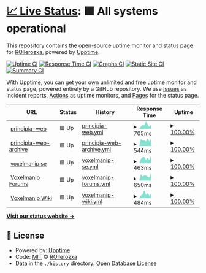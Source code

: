 # [📈 Live Status](https://status.principia-web.se): <!--live status--> **🟩 All systems operational**

This repository contains the open-source uptime monitor and status page for [ROllerozxa](https://voxelmanip.se), powered by [Upptime](https://github.com/upptime/upptime).

[![Uptime CI](https://github.com/rollerozxa/uptime-test/workflows/Uptime%20CI/badge.svg)](https://github.com/rollerozxa/uptime-test/actions?query=workflow%3A%22Uptime+CI%22)
[![Response Time CI](https://github.com/rollerozxa/uptime-test/workflows/Response%20Time%20CI/badge.svg)](https://github.com/rollerozxa/uptime-test/actions?query=workflow%3A%22Response+Time+CI%22)
[![Graphs CI](https://github.com/rollerozxa/uptime-test/workflows/Graphs%20CI/badge.svg)](https://github.com/rollerozxa/uptime-test/actions?query=workflow%3A%22Graphs+CI%22)
[![Static Site CI](https://github.com/rollerozxa/uptime-test/workflows/Static%20Site%20CI/badge.svg)](https://github.com/rollerozxa/uptime-test/actions?query=workflow%3A%22Static+Site+CI%22)
[![Summary CI](https://github.com/rollerozxa/uptime-test/workflows/Summary%20CI/badge.svg)](https://github.com/rollerozxa/uptime-test/actions?query=workflow%3A%22Summary+CI%22)

With [Upptime](https://upptime.js.org), you can get your own unlimited and free uptime monitor and status page, powered entirely by a GitHub repository. We use [Issues](https://github.com/rollerozxa/uptime-test/issues) as incident reports, [Actions](https://github.com/rollerozxa/uptime-test/actions) as uptime monitors, and [Pages](https://status.principia-web.se) for the status page.

<!--start: status pages-->
<!-- This summary is generated by Upptime (https://github.com/upptime/upptime) -->
<!-- Do not edit this manually, your changes will be overwritten -->
<!-- prettier-ignore -->
| URL | Status | History | Response Time | Uptime |
| --- | ------ | ------- | ------------- | ------ |
| <img alt="" src="https://icons.duckduckgo.com/ip3/principia-web.se.ico" height="13"> [principia-web](https://principia-web.se) | 🟩 Up | [principia-web.yml](https://github.com/rollerozxa/uptime-test/commits/HEAD/history/principia-web.yml) | <details><summary><img alt="Response time graph" src="./graphs/principia-web/response-time-week.png" height="20"> 705ms</summary><br><a href="https://status.voxelmanip.se/history/principia-web"><img alt="Response time 572" src="https://img.shields.io/endpoint?url=https%3A%2F%2Fraw.githubusercontent.com%2Frollerozxa%2Fuptime-test%2FHEAD%2Fapi%2Fprincipia-web%2Fresponse-time.json"></a><br><a href="https://status.voxelmanip.se/history/principia-web"><img alt="24-hour response time 712" src="https://img.shields.io/endpoint?url=https%3A%2F%2Fraw.githubusercontent.com%2Frollerozxa%2Fuptime-test%2FHEAD%2Fapi%2Fprincipia-web%2Fresponse-time-day.json"></a><br><a href="https://status.voxelmanip.se/history/principia-web"><img alt="7-day response time 705" src="https://img.shields.io/endpoint?url=https%3A%2F%2Fraw.githubusercontent.com%2Frollerozxa%2Fuptime-test%2FHEAD%2Fapi%2Fprincipia-web%2Fresponse-time-week.json"></a><br><a href="https://status.voxelmanip.se/history/principia-web"><img alt="30-day response time 624" src="https://img.shields.io/endpoint?url=https%3A%2F%2Fraw.githubusercontent.com%2Frollerozxa%2Fuptime-test%2FHEAD%2Fapi%2Fprincipia-web%2Fresponse-time-month.json"></a><br><a href="https://status.voxelmanip.se/history/principia-web"><img alt="1-year response time 572" src="https://img.shields.io/endpoint?url=https%3A%2F%2Fraw.githubusercontent.com%2Frollerozxa%2Fuptime-test%2FHEAD%2Fapi%2Fprincipia-web%2Fresponse-time-year.json"></a></details> | <details><summary><a href="https://status.voxelmanip.se/history/principia-web">100.00%</a></summary><a href="https://status.voxelmanip.se/history/principia-web"><img alt="All-time uptime 100.00%" src="https://img.shields.io/endpoint?url=https%3A%2F%2Fraw.githubusercontent.com%2Frollerozxa%2Fuptime-test%2FHEAD%2Fapi%2Fprincipia-web%2Fuptime.json"></a><br><a href="https://status.voxelmanip.se/history/principia-web"><img alt="24-hour uptime 100.00%" src="https://img.shields.io/endpoint?url=https%3A%2F%2Fraw.githubusercontent.com%2Frollerozxa%2Fuptime-test%2FHEAD%2Fapi%2Fprincipia-web%2Fuptime-day.json"></a><br><a href="https://status.voxelmanip.se/history/principia-web"><img alt="7-day uptime 100.00%" src="https://img.shields.io/endpoint?url=https%3A%2F%2Fraw.githubusercontent.com%2Frollerozxa%2Fuptime-test%2FHEAD%2Fapi%2Fprincipia-web%2Fuptime-week.json"></a><br><a href="https://status.voxelmanip.se/history/principia-web"><img alt="30-day uptime 100.00%" src="https://img.shields.io/endpoint?url=https%3A%2F%2Fraw.githubusercontent.com%2Frollerozxa%2Fuptime-test%2FHEAD%2Fapi%2Fprincipia-web%2Fuptime-month.json"></a><br><a href="https://status.voxelmanip.se/history/principia-web"><img alt="1-year uptime 100.00%" src="https://img.shields.io/endpoint?url=https%3A%2F%2Fraw.githubusercontent.com%2Frollerozxa%2Fuptime-test%2FHEAD%2Fapi%2Fprincipia-web%2Fuptime-year.json"></a></details>
| <img alt="" src="https://icons.duckduckgo.com/ip3/archive.principia-web.se.ico" height="13"> [principia-web-archive](https://archive.principia-web.se) | 🟩 Up | [principia-web-archive.yml](https://github.com/rollerozxa/uptime-test/commits/HEAD/history/principia-web-archive.yml) | <details><summary><img alt="Response time graph" src="./graphs/principia-web-archive/response-time-week.png" height="20"> 544ms</summary><br><a href="https://status.voxelmanip.se/history/principia-web-archive"><img alt="Response time 487" src="https://img.shields.io/endpoint?url=https%3A%2F%2Fraw.githubusercontent.com%2Frollerozxa%2Fuptime-test%2FHEAD%2Fapi%2Fprincipia-web-archive%2Fresponse-time.json"></a><br><a href="https://status.voxelmanip.se/history/principia-web-archive"><img alt="24-hour response time 648" src="https://img.shields.io/endpoint?url=https%3A%2F%2Fraw.githubusercontent.com%2Frollerozxa%2Fuptime-test%2FHEAD%2Fapi%2Fprincipia-web-archive%2Fresponse-time-day.json"></a><br><a href="https://status.voxelmanip.se/history/principia-web-archive"><img alt="7-day response time 544" src="https://img.shields.io/endpoint?url=https%3A%2F%2Fraw.githubusercontent.com%2Frollerozxa%2Fuptime-test%2FHEAD%2Fapi%2Fprincipia-web-archive%2Fresponse-time-week.json"></a><br><a href="https://status.voxelmanip.se/history/principia-web-archive"><img alt="30-day response time 489" src="https://img.shields.io/endpoint?url=https%3A%2F%2Fraw.githubusercontent.com%2Frollerozxa%2Fuptime-test%2FHEAD%2Fapi%2Fprincipia-web-archive%2Fresponse-time-month.json"></a><br><a href="https://status.voxelmanip.se/history/principia-web-archive"><img alt="1-year response time 487" src="https://img.shields.io/endpoint?url=https%3A%2F%2Fraw.githubusercontent.com%2Frollerozxa%2Fuptime-test%2FHEAD%2Fapi%2Fprincipia-web-archive%2Fresponse-time-year.json"></a></details> | <details><summary><a href="https://status.voxelmanip.se/history/principia-web-archive">100.00%</a></summary><a href="https://status.voxelmanip.se/history/principia-web-archive"><img alt="All-time uptime 100.00%" src="https://img.shields.io/endpoint?url=https%3A%2F%2Fraw.githubusercontent.com%2Frollerozxa%2Fuptime-test%2FHEAD%2Fapi%2Fprincipia-web-archive%2Fuptime.json"></a><br><a href="https://status.voxelmanip.se/history/principia-web-archive"><img alt="24-hour uptime 100.00%" src="https://img.shields.io/endpoint?url=https%3A%2F%2Fraw.githubusercontent.com%2Frollerozxa%2Fuptime-test%2FHEAD%2Fapi%2Fprincipia-web-archive%2Fuptime-day.json"></a><br><a href="https://status.voxelmanip.se/history/principia-web-archive"><img alt="7-day uptime 100.00%" src="https://img.shields.io/endpoint?url=https%3A%2F%2Fraw.githubusercontent.com%2Frollerozxa%2Fuptime-test%2FHEAD%2Fapi%2Fprincipia-web-archive%2Fuptime-week.json"></a><br><a href="https://status.voxelmanip.se/history/principia-web-archive"><img alt="30-day uptime 100.00%" src="https://img.shields.io/endpoint?url=https%3A%2F%2Fraw.githubusercontent.com%2Frollerozxa%2Fuptime-test%2FHEAD%2Fapi%2Fprincipia-web-archive%2Fuptime-month.json"></a><br><a href="https://status.voxelmanip.se/history/principia-web-archive"><img alt="1-year uptime 100.00%" src="https://img.shields.io/endpoint?url=https%3A%2F%2Fraw.githubusercontent.com%2Frollerozxa%2Fuptime-test%2FHEAD%2Fapi%2Fprincipia-web-archive%2Fuptime-year.json"></a></details>
| <img alt="" src="https://icons.duckduckgo.com/ip3/voxelmanip.se.ico" height="13"> [voxelmanip.se](https://voxelmanip.se) | 🟩 Up | [voxelmanip-se.yml](https://github.com/rollerozxa/uptime-test/commits/HEAD/history/voxelmanip-se.yml) | <details><summary><img alt="Response time graph" src="./graphs/voxelmanip-se/response-time-week.png" height="20"> 463ms</summary><br><a href="https://status.voxelmanip.se/history/voxelmanip-se"><img alt="Response time 447" src="https://img.shields.io/endpoint?url=https%3A%2F%2Fraw.githubusercontent.com%2Frollerozxa%2Fuptime-test%2FHEAD%2Fapi%2Fvoxelmanip-se%2Fresponse-time.json"></a><br><a href="https://status.voxelmanip.se/history/voxelmanip-se"><img alt="24-hour response time 642" src="https://img.shields.io/endpoint?url=https%3A%2F%2Fraw.githubusercontent.com%2Frollerozxa%2Fuptime-test%2FHEAD%2Fapi%2Fvoxelmanip-se%2Fresponse-time-day.json"></a><br><a href="https://status.voxelmanip.se/history/voxelmanip-se"><img alt="7-day response time 463" src="https://img.shields.io/endpoint?url=https%3A%2F%2Fraw.githubusercontent.com%2Frollerozxa%2Fuptime-test%2FHEAD%2Fapi%2Fvoxelmanip-se%2Fresponse-time-week.json"></a><br><a href="https://status.voxelmanip.se/history/voxelmanip-se"><img alt="30-day response time 444" src="https://img.shields.io/endpoint?url=https%3A%2F%2Fraw.githubusercontent.com%2Frollerozxa%2Fuptime-test%2FHEAD%2Fapi%2Fvoxelmanip-se%2Fresponse-time-month.json"></a><br><a href="https://status.voxelmanip.se/history/voxelmanip-se"><img alt="1-year response time 447" src="https://img.shields.io/endpoint?url=https%3A%2F%2Fraw.githubusercontent.com%2Frollerozxa%2Fuptime-test%2FHEAD%2Fapi%2Fvoxelmanip-se%2Fresponse-time-year.json"></a></details> | <details><summary><a href="https://status.voxelmanip.se/history/voxelmanip-se">100.00%</a></summary><a href="https://status.voxelmanip.se/history/voxelmanip-se"><img alt="All-time uptime 100.00%" src="https://img.shields.io/endpoint?url=https%3A%2F%2Fraw.githubusercontent.com%2Frollerozxa%2Fuptime-test%2FHEAD%2Fapi%2Fvoxelmanip-se%2Fuptime.json"></a><br><a href="https://status.voxelmanip.se/history/voxelmanip-se"><img alt="24-hour uptime 100.00%" src="https://img.shields.io/endpoint?url=https%3A%2F%2Fraw.githubusercontent.com%2Frollerozxa%2Fuptime-test%2FHEAD%2Fapi%2Fvoxelmanip-se%2Fuptime-day.json"></a><br><a href="https://status.voxelmanip.se/history/voxelmanip-se"><img alt="7-day uptime 100.00%" src="https://img.shields.io/endpoint?url=https%3A%2F%2Fraw.githubusercontent.com%2Frollerozxa%2Fuptime-test%2FHEAD%2Fapi%2Fvoxelmanip-se%2Fuptime-week.json"></a><br><a href="https://status.voxelmanip.se/history/voxelmanip-se"><img alt="30-day uptime 100.00%" src="https://img.shields.io/endpoint?url=https%3A%2F%2Fraw.githubusercontent.com%2Frollerozxa%2Fuptime-test%2FHEAD%2Fapi%2Fvoxelmanip-se%2Fuptime-month.json"></a><br><a href="https://status.voxelmanip.se/history/voxelmanip-se"><img alt="1-year uptime 100.00%" src="https://img.shields.io/endpoint?url=https%3A%2F%2Fraw.githubusercontent.com%2Frollerozxa%2Fuptime-test%2FHEAD%2Fapi%2Fvoxelmanip-se%2Fuptime-year.json"></a></details>
| <img alt="" src="https://icons.duckduckgo.com/ip3/forum.voxelmanip.se.ico" height="13"> [Voxelmanip Forums](https://forum.voxelmanip.se) | 🟩 Up | [voxelmanip-forums.yml](https://github.com/rollerozxa/uptime-test/commits/HEAD/history/voxelmanip-forums.yml) | <details><summary><img alt="Response time graph" src="./graphs/voxelmanip-forums/response-time-week.png" height="20"> 650ms</summary><br><a href="https://status.voxelmanip.se/history/voxelmanip-forums"><img alt="Response time 475" src="https://img.shields.io/endpoint?url=https%3A%2F%2Fraw.githubusercontent.com%2Frollerozxa%2Fuptime-test%2FHEAD%2Fapi%2Fvoxelmanip-forums%2Fresponse-time.json"></a><br><a href="https://status.voxelmanip.se/history/voxelmanip-forums"><img alt="24-hour response time 986" src="https://img.shields.io/endpoint?url=https%3A%2F%2Fraw.githubusercontent.com%2Frollerozxa%2Fuptime-test%2FHEAD%2Fapi%2Fvoxelmanip-forums%2Fresponse-time-day.json"></a><br><a href="https://status.voxelmanip.se/history/voxelmanip-forums"><img alt="7-day response time 650" src="https://img.shields.io/endpoint?url=https%3A%2F%2Fraw.githubusercontent.com%2Frollerozxa%2Fuptime-test%2FHEAD%2Fapi%2Fvoxelmanip-forums%2Fresponse-time-week.json"></a><br><a href="https://status.voxelmanip.se/history/voxelmanip-forums"><img alt="30-day response time 502" src="https://img.shields.io/endpoint?url=https%3A%2F%2Fraw.githubusercontent.com%2Frollerozxa%2Fuptime-test%2FHEAD%2Fapi%2Fvoxelmanip-forums%2Fresponse-time-month.json"></a><br><a href="https://status.voxelmanip.se/history/voxelmanip-forums"><img alt="1-year response time 475" src="https://img.shields.io/endpoint?url=https%3A%2F%2Fraw.githubusercontent.com%2Frollerozxa%2Fuptime-test%2FHEAD%2Fapi%2Fvoxelmanip-forums%2Fresponse-time-year.json"></a></details> | <details><summary><a href="https://status.voxelmanip.se/history/voxelmanip-forums">100.00%</a></summary><a href="https://status.voxelmanip.se/history/voxelmanip-forums"><img alt="All-time uptime 100.00%" src="https://img.shields.io/endpoint?url=https%3A%2F%2Fraw.githubusercontent.com%2Frollerozxa%2Fuptime-test%2FHEAD%2Fapi%2Fvoxelmanip-forums%2Fuptime.json"></a><br><a href="https://status.voxelmanip.se/history/voxelmanip-forums"><img alt="24-hour uptime 100.00%" src="https://img.shields.io/endpoint?url=https%3A%2F%2Fraw.githubusercontent.com%2Frollerozxa%2Fuptime-test%2FHEAD%2Fapi%2Fvoxelmanip-forums%2Fuptime-day.json"></a><br><a href="https://status.voxelmanip.se/history/voxelmanip-forums"><img alt="7-day uptime 100.00%" src="https://img.shields.io/endpoint?url=https%3A%2F%2Fraw.githubusercontent.com%2Frollerozxa%2Fuptime-test%2FHEAD%2Fapi%2Fvoxelmanip-forums%2Fuptime-week.json"></a><br><a href="https://status.voxelmanip.se/history/voxelmanip-forums"><img alt="30-day uptime 100.00%" src="https://img.shields.io/endpoint?url=https%3A%2F%2Fraw.githubusercontent.com%2Frollerozxa%2Fuptime-test%2FHEAD%2Fapi%2Fvoxelmanip-forums%2Fuptime-month.json"></a><br><a href="https://status.voxelmanip.se/history/voxelmanip-forums"><img alt="1-year uptime 100.00%" src="https://img.shields.io/endpoint?url=https%3A%2F%2Fraw.githubusercontent.com%2Frollerozxa%2Fuptime-test%2FHEAD%2Fapi%2Fvoxelmanip-forums%2Fuptime-year.json"></a></details>
| <img alt="" src="https://icons.duckduckgo.com/ip3/wiki.voxelmanip.se.ico" height="13"> [Voxelmanip Wiki](https://wiki.voxelmanip.se) | 🟩 Up | [voxelmanip-wiki.yml](https://github.com/rollerozxa/uptime-test/commits/HEAD/history/voxelmanip-wiki.yml) | <details><summary><img alt="Response time graph" src="./graphs/voxelmanip-wiki/response-time-week.png" height="20"> 484ms</summary><br><a href="https://status.voxelmanip.se/history/voxelmanip-wiki"><img alt="Response time 466" src="https://img.shields.io/endpoint?url=https%3A%2F%2Fraw.githubusercontent.com%2Frollerozxa%2Fuptime-test%2FHEAD%2Fapi%2Fvoxelmanip-wiki%2Fresponse-time.json"></a><br><a href="https://status.voxelmanip.se/history/voxelmanip-wiki"><img alt="24-hour response time 484" src="https://img.shields.io/endpoint?url=https%3A%2F%2Fraw.githubusercontent.com%2Frollerozxa%2Fuptime-test%2FHEAD%2Fapi%2Fvoxelmanip-wiki%2Fresponse-time-day.json"></a><br><a href="https://status.voxelmanip.se/history/voxelmanip-wiki"><img alt="7-day response time 484" src="https://img.shields.io/endpoint?url=https%3A%2F%2Fraw.githubusercontent.com%2Frollerozxa%2Fuptime-test%2FHEAD%2Fapi%2Fvoxelmanip-wiki%2Fresponse-time-week.json"></a><br><a href="https://status.voxelmanip.se/history/voxelmanip-wiki"><img alt="30-day response time 463" src="https://img.shields.io/endpoint?url=https%3A%2F%2Fraw.githubusercontent.com%2Frollerozxa%2Fuptime-test%2FHEAD%2Fapi%2Fvoxelmanip-wiki%2Fresponse-time-month.json"></a><br><a href="https://status.voxelmanip.se/history/voxelmanip-wiki"><img alt="1-year response time 466" src="https://img.shields.io/endpoint?url=https%3A%2F%2Fraw.githubusercontent.com%2Frollerozxa%2Fuptime-test%2FHEAD%2Fapi%2Fvoxelmanip-wiki%2Fresponse-time-year.json"></a></details> | <details><summary><a href="https://status.voxelmanip.se/history/voxelmanip-wiki">100.00%</a></summary><a href="https://status.voxelmanip.se/history/voxelmanip-wiki"><img alt="All-time uptime 100.00%" src="https://img.shields.io/endpoint?url=https%3A%2F%2Fraw.githubusercontent.com%2Frollerozxa%2Fuptime-test%2FHEAD%2Fapi%2Fvoxelmanip-wiki%2Fuptime.json"></a><br><a href="https://status.voxelmanip.se/history/voxelmanip-wiki"><img alt="24-hour uptime 100.00%" src="https://img.shields.io/endpoint?url=https%3A%2F%2Fraw.githubusercontent.com%2Frollerozxa%2Fuptime-test%2FHEAD%2Fapi%2Fvoxelmanip-wiki%2Fuptime-day.json"></a><br><a href="https://status.voxelmanip.se/history/voxelmanip-wiki"><img alt="7-day uptime 100.00%" src="https://img.shields.io/endpoint?url=https%3A%2F%2Fraw.githubusercontent.com%2Frollerozxa%2Fuptime-test%2FHEAD%2Fapi%2Fvoxelmanip-wiki%2Fuptime-week.json"></a><br><a href="https://status.voxelmanip.se/history/voxelmanip-wiki"><img alt="30-day uptime 100.00%" src="https://img.shields.io/endpoint?url=https%3A%2F%2Fraw.githubusercontent.com%2Frollerozxa%2Fuptime-test%2FHEAD%2Fapi%2Fvoxelmanip-wiki%2Fuptime-month.json"></a><br><a href="https://status.voxelmanip.se/history/voxelmanip-wiki"><img alt="1-year uptime 100.00%" src="https://img.shields.io/endpoint?url=https%3A%2F%2Fraw.githubusercontent.com%2Frollerozxa%2Fuptime-test%2FHEAD%2Fapi%2Fvoxelmanip-wiki%2Fuptime-year.json"></a></details>

<!--end: status pages-->

[**Visit our status website →**](https://status.principia-web.se)

## 📄 License

- Powered by: [Upptime](https://github.com/upptime/upptime)
- Code: [MIT](./LICENSE) © [ROllerozxa](https://voxelmanip.se)
- Data in the `./history` directory: [Open Database License](https://opendatacommons.org/licenses/odbl/1-0/)
